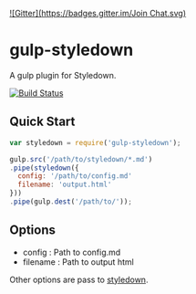 [![Gitter](https://badges.gitter.im/Join Chat.svg)](https://gitter.im/st44100/gulp-styledown?utm_source=badge&utm_medium=badge&utm_campaign=pr-badge)

gulp-styledown
===

A gulp plugin for Styledown.

[![Build Status](https://drone.io/github.com/st44100/gulp-styledown/status.png)](https://drone.io/github.com/st44100/gulp-styledown/latest)




Quick Start
---

```js
var styledown = require('gulp-styledown');

gulp.src('/path/to/styledown/*.md')
.pipe(styledown({
  config: '/path/to/config.md'
  filename: 'output.html'
}))
.pipe(gulp.dest('/path/to/'));
```

Options
---

- config : Path to config.md
- filename : Path to output html

Other options are pass to [styledown](https://github.com/styledown/styledown).
